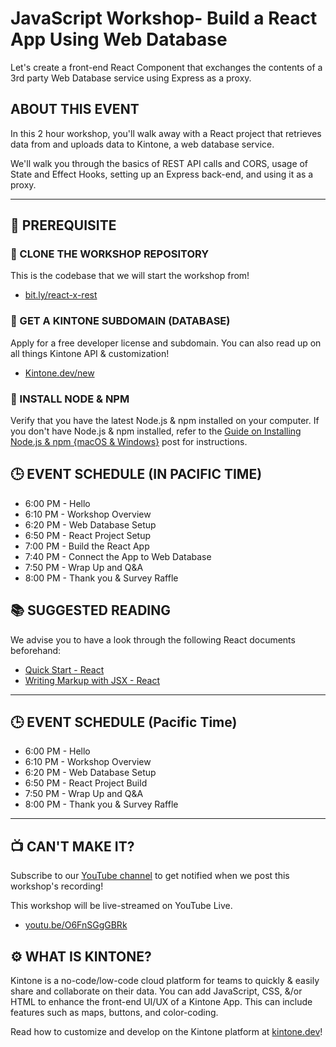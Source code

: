 # JavaScript Workshop- Build a React App Using Web Database

Let's create a front-end React Component that exchanges the contents of a 3rd party Web Database service using Express as a proxy.

## ABOUT THIS EVENT

In this 2 hour workshop, you'll walk away with a React project that retrieves data from and uploads data to Kintone, a web database service.


We'll walk you through the basics of REST API calls and CORS, usage of State and Effect Hooks, setting up an Express back-end, and using it as a proxy.

---

## 📎 PREREQUISITE

### 🤖 CLONE THE WORKSHOP REPOSITORY

This is the codebase that we will start the workshop from!
* [bit.ly/react-x-rest](https://bit.ly/react-x-rest)

### 📂 GET A KINTONE SUBDOMAIN (DATABASE)

Apply for a free developer license and subdomain. You can also read up on all things Kintone API & customization!
* [Kintone.dev/new](http://kintone.dev/new/)

### 💾 INSTALL NODE & NPM

Verify that you have the latest Node.js & npm installed on your computer.
If you don't have Node.js & npm installed, refer to the [Guide on Installing Node.js & npm {macOS & Windows}](https://dev.to/kintonedevprogram/guide-on-installing-nodejs-npm-macos-windows-16ii) post for instructions.

## 🕒 EVENT SCHEDULE (IN PACIFIC TIME)

* 6:00 PM - Hello
* 6:10 PM - Workshop Overview
* 6:20 PM - Web Database Setup
* 6:50 PM - React Project Setup
* 7:00 PM - Build the React App
* 7:40 PM - Connect the App to Web Database
* 7:50 PM - Wrap Up and Q&A
* 8:00 PM - Thank you & Survey Raffle

## 📚 SUGGESTED READING
We advise you to have a look through the following React documents beforehand:
* [Quick Start - React](https://react.dev/learn)
* [Writing Markup with JSX - React](https://react.dev/learn/writing-markup-with-jsx)

---

## 🕒 EVENT SCHEDULE (Pacific Time)

* 6:00 PM - Hello
* 6:10 PM - Workshop Overview
* 6:20 PM - Web Database Setup
* 6:50 PM - React Project Build
* 7:50 PM - Wrap Up and Q&A
* 8:00 PM - Thank you & Survey Raffle

---

## 📺 CAN'T MAKE IT?

Subscribe to our [YouTube channel](https://www.youtube.com/c/KintoneDeveloperProgram) to get notified when we post this workshop's recording!  

This workshop will be live-streamed on YouTube Live.
* [youtu.be/O6FnSGgGBRk](https://youtu.be/O6FnSGgGBRk)

## ⚙️ WHAT IS KINTONE?

Kintone is a no-code/low-code cloud platform for teams to quickly & easily share and collaborate on their data.
You can add JavaScript, CSS, &/or HTML to enhance the front-end UI/UX of a Kintone App. This can include features such as maps, buttons, and color-coding.

Read how to customize and develop on the Kintone platform at [kintone.dev](http://kintone.dev/)!
